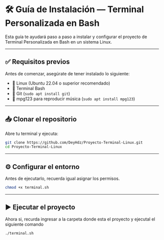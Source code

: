 # 🛠️ Guía de Instalación — Terminal Personalizada en Bash

Esta guía te ayudará paso a paso a instalar y configurar el proyecto de Terminal Personalizada en Bash en un sistema Linux.

---

## ✅ Requisitos previos

Antes de comenzar, asegúrate de tener instalado lo siguiente:

- 🐧 Linux (Ubuntu 22.04 o superior recomendado)
- 🧰 Terminal Bash
- 🔧 Git (`sudo apt install git`)
- 🎵 mpg123 para reproducir música (`sudo apt install mpg123`)

---

## 📥 Clonar el repositorio

Abre tu terminal y ejecuta:

```bash
git clone https://github.com/DeyHdz/Proyecto-Terminal-Linux.git
cd Proyecto-Terminal-Linux
```
---
## ⚙️ Configurar el entorno
Antes de ejecutarlo, recuerda igual asignar los permisos.
```bash
chmod +x terminal.sh
```
---
## ▶️ Ejecutar el proyecto
Ahora si, recurda ingresar a la carpeta donde esta el proyecto y ejecutal el siguiente comando
```bash
./terminal.sh
```